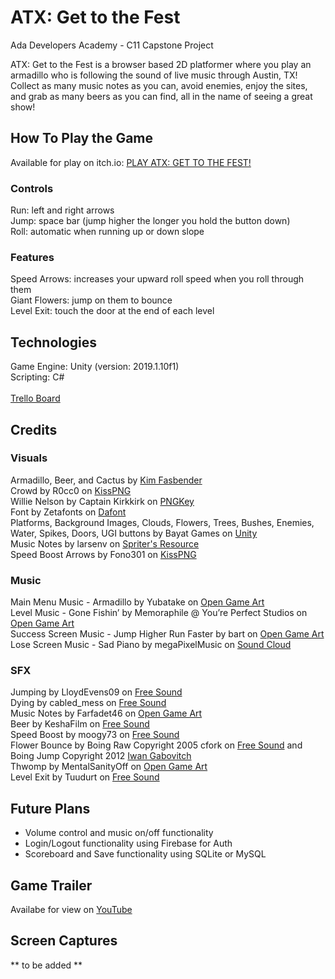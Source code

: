 # ATX: Get to the Fest
Ada Developers Academy - C11 Capstone Project

ATX: Get to the Fest is a browser based 2D platformer where you play an armadillo who is following the sound of live music through Austin, TX! Collect as many music notes as you can, avoid enemies, enjoy the sites, and grab as many beers as you can find, all in the name of seeing a great show! 

## How To Play the Game
Available for play on itch.io: [PLAY ATX: GET TO THE FEST!](https://kfasbender.itch.io/atx-get-to-the-fest)

### Controls  
Run: left and right arrows<br>
Jump: space bar (jump higher the longer you hold the button down)<br>
Roll: automatic when running up or down slope<br>

### Features  
Speed Arrows: increases your upward roll speed when you roll through them<br>
Giant Flowers: jump on them to bounce<br>
Level Exit: touch the door at the end of each level<br>

## Technologies
Game Engine: Unity (version: 2019.1.10f1)<br>
Scripting: C#<br><br>
[Trello Board](https://trello.com/b/ia27pqUr/atx)

## Credits
### Visuals
Armadillo, Beer, and Cactus by [Kim Fasbender](https://github.com/Kimberly-Fasbender)<br> 
Crowd by R0cc0 on [KissPNG](https://www.kisspng.com/png-extended-family-child-clip-art-cartoon-crowd-1336651/)<br>
Willie Nelson by Captain Kirkkirk on [PNGKey](https://www.pngkey.com/detail/u2w7o0o0q8r5w7a9_captain-kirkkirk-press-release-attachment-press-release-willie/)<br>
Font by Zetafonts on [Dafont](https://www.dafont.com/bubbleboddy-neue.font)<br>
Platforms, Background Images, Clouds, Flowers, Trees, Bushes, Enemies, Water, Spikes, Doors, UGI buttons by Bayat Games on [Unity](https://assetstore.unity.com/packages/2d/environments/free-platform-game-assets-85838)<br>
Music Notes by larsenv on [Spriter's Resource](https://www.spriters-resource.com/wii/wiimusic/sheet/78547/)<br>
Speed Boost Arrows by Fono301 on [KissPNG](https://www.kisspng.com/png-line-triangle-technology-clip-art-sprite-arrow-4853581/)<br>


### Music
Main Menu Music - Armadillo by Yubatake on [Open Game Art](https://opengameart.org/content/armadillo)<br>
Level Music - Gone Fishin’ by Memoraphile @ You’re Perfect Studios on [Open Game Art](https://opengameart.org/content/gone-fishin)<br>
Success Screen Music - Jump Higher Run Faster by bart on [Open Game Art](https://opengameart.org/content/jump-higher-run-faster-jump-run-miniboss-mix)<br>
Lose Screen Music - Sad Piano by megaPixelMusic on [Sound Cloud](https://soundcloud.com/megapixelmusic)<br>

### SFX
Jumping by LloydEvens09 on [Free Sound](https://freesound.org/people/LloydEvans09/sounds/187025/)<br>
Dying by cabled_mess on [Free Sound](https://freesound.org/people/cabled_mess/sounds/371451/)<br>
Music Notes by Farfadet46 on [Open Game Art](https://opengameart.org/content/bubbles-pop)<br>
Beer by KeshaFilm on [Free Sound](https://freesound.org/people/KeshaFilm/sounds/471834/)<br>
Speed Boost by moogy73 on [Free Sound](https://freesound.org/people/moogy73/sounds/425695/)<br>
Flower Bounce by Boing Raw Copyright 2005 cfork on [Free Sound](http://freesound.org/people/cfork/) and Boing Jump Copyright 2012 [Iwan Gabovitch](http://qubodup.net)<br>
Thwomp by MentalSanityOff on [Open Game Art](https://opengameart.org/content/jump-landing-sound)<br>
Level Exit by Tuudurt on [Free Sound](https://freesound.org/people/Tuudurt/sounds/258142/)<br>

## Future Plans
* Volume control and music on/off functionality
* Login/Logout functionality using Firebase for Auth
* Scoreboard and Save functionality using SQLite or MySQL

## Game Trailer
Availabe for view on [YouTube](https://youtu.be/RtQDacMSdbI)

## Screen Captures
** to be added **
